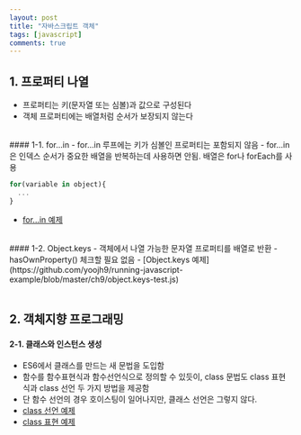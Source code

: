 ```yaml
---
layout: post
title: "자바스크립트 객체"
tags: [javascript]
comments: true
---
```


## 1. 프로퍼티 나열
- 프로퍼티는 키(문자열 또는 심볼)과 값으로 구성된다
- 객체 프로퍼티에는 배열처럼 순서가 보장되지 않는다  

<br/>
#### 1-1. for...in
- for...in 루프에는 키가 심볼인 프로퍼티는 포함되지 않음  
- for...in은 인덱스 순서가 중요한 배열을 반복하는데 사용하면 안됨. 배열은 for나 forEach를 사용  

```javascript
for(variable in object){
  ...
}
```  

- [for...in 예제](https://github.com/yoojh9/running-javascript-example/blob/master/ch9/for..in-test.js)  

<br/>
#### 1-2. Object.keys
- 객체에서 나열 가능한 문자열 프로퍼티를 배열로 반환
- hasOwnProperty() 체크할 필요 없음  
- [Object.keys 예제](https://github.com/yoojh9/running-javascript-example/blob/master/ch9/object.keys-test.js)  
<br/><br/>

## 2. 객체지향 프로그래밍  
#### 2-1. 클래스와 인스턴스 생성  
- ES6에서 클래스를 만드는 새 문법을 도입함
- 함수를 함수표현식과 함수선언식으로 정의할 수 있듯이, class 문법도 class 표현식과 class 선언 두 가지 방법을 제공함
- 단 함수 선언의 경우 호이스팅이 일어나지만, 클래스 선언은 그렇지 않다.  
- [class 선언 예제](https://github.com/yoojh9/running-javascript-example/blob/master/ch9/class-declaration-test.js)  
- [class 표현 예제](https://github.com/yoojh9/running-javascript-example/blob/master/ch9/class-expression-test.js) 